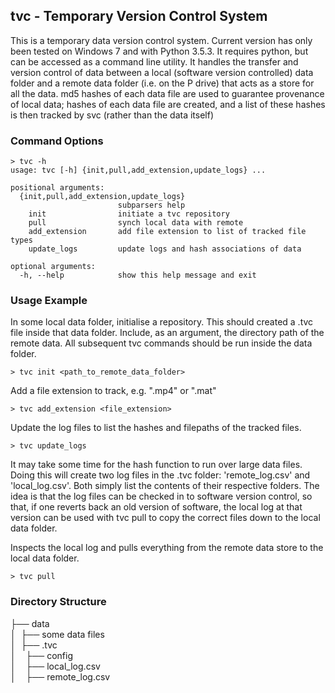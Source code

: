 ## tvc - Temporary Version Control System

This is a temporary data version control system. Current version has only been
tested on Windows 7 and with Python 3.5.3. It requires python, but can be
accessed as a command line utility. It handles the transfer and version control
of data between a local (software version controlled) data folder and a remote
data folder (i.e. on the P drive) that acts as a store for all the data. md5 
hashes of each data file are used to guarantee provenance of local data; hashes
of each data file are created, and a list of these hashes is then tracked by svc
(rather than the data itself)

### Command Options
```
> tvc -h
usage: tvc [-h] {init,pull,add_extension,update_logs} ...

positional arguments:
  {init,pull,add_extension,update_logs}
                        subparsers help
    init                initiate a tvc repository
    pull                synch local data with remote
    add_extension       add file extension to list of tracked file types
    update_logs         update logs and hash associations of data

optional arguments:
  -h, --help            show this help message and exit

```

### Usage Example

In some local data folder, initialise a repository. This should created a .tvc
file inside that data folder. Include, as an argument, the directory path of
the remote data. All subsequent tvc commands should be run inside the data folder.
```
> tvc init <path_to_remote_data_folder>
```

Add a file extension to track, e.g. ".mp4" or ".mat"
```
> tvc add_extension <file_extension>
```

Update the log files to list the hashes and filepaths of the tracked files. 
```
> tvc update_logs
```
It may take some time for the hash function to run over large data files. Doing this
will create two log files in the .tvc folder: 'remote_log.csv' and 'local_log.csv'.
Both simply list the contents of their respective folders. The idea is that the 
log files can be checked in to software version control, so that, if one reverts
back an old version of software, the local log at that version can be used with 
tvc pull to copy the correct files down to the local data folder.

Inspects the local log and pulls everything from the remote data store to the 
local data folder.
```
> tvc pull
```

### Directory Structure

  ├── data  
  │&nbsp;&nbsp;├── some data files  
  │&nbsp;&nbsp;├── .tvc  
  │&nbsp;&nbsp;&nbsp;&nbsp;├── config  
  │&nbsp;&nbsp;&nbsp;&nbsp;├── local_log.csv  
  │&nbsp;&nbsp;&nbsp;&nbsp;├── remote_log.csv  

